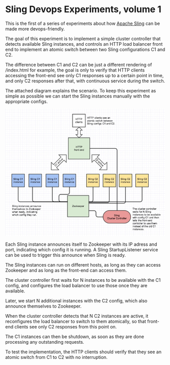 # Sling Devops Experiments, volume 1

This is the first of a series of experiments about how [Apache Sling](http://sling.apache.org)
 can be made more devops-friendly.

The goal of this experiment is to implement a simple cluster controller that detects available
Sling instances, and controls an HTTP load balancer front end to implement an atomic switch
between two Sling configurations C1 and C2.

The difference between C1 and C2 can be just a different rendering of /index.html for example,
the goal is only to verify that HTTP clients accessing the front-end see only C1 responses up
to a certain point in time, and only C2 responses after that, with continuous service during
the switch.

The attached diagram explains the scenario. To keep this experiment as simple as possible
we can start the Sling instances manually with the appropriate configs.

![System structure and scenario](./sling-devops-vol1.jpg)

Each Sling instance announces itself to Zookeeper with its IP adress and port, indicating
which config it is running. A Sling StartupListener service can be used to trigger this
announce when Sling is ready.

The Sling instances can run on different hosts, as long as they can access Zookeeper and
as long as the front-end can access them.

The cluster controller first waits for N instances to be available with the C1 config, and
configures the load balancer to use those once they are available.

Later, we start N additional instances with the C2 config, which also announce themselves
to Zookeeper. 

When the cluster controller detects that N C2 instances are active, it reconfigures the
load balancer to switch to them atomically, so that front-end clients see only C2 responses
from this point on.

The C1 instances can then be shutdown, as soon as they are done processing any outstanding
requests.

To test the implementation, the HTTP clients should verify that they see an atomic switch
from C1 to C2 with no interruption.
